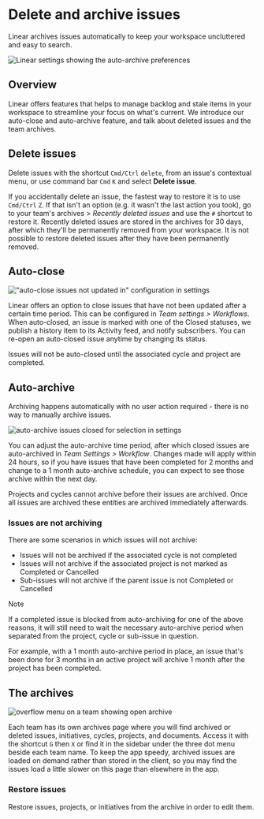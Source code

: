 # Delete and archive issues

Linear archives issues automatically to keep your workspace uncluttered and easy to search.

![Linear settings showing the auto-archive preferences](https://webassets.linear.app/images/ornj730p/production/82132ce2f13a09b1638db646a8dc460416fe89c8-2160x1327.png?q=95&auto=format&dpr=2)

## Overview

Linear offers features that helps to manage backlog and stale items in your workspace to streamline your focus on what's current. We introduce our auto-close and auto-archive feature, and talk about deleted issues and the team archives.

## Delete issues

Delete issues with the shortcut `Cmd/Ctrl` `delete`, from an issue's contextual menu, or use command bar `Cmd` `K` and select **Delete issue**.

If you accidentally delete an issue, the fastest way to restore it is to use `Cmd/Ctrl` `Z`. If that isn't an option (e.g. it wasn't the last action you took), go to your team's archives > _Recently deleted issues_ and use the `#` shortcut to restore it. Recently deleted issues are stored in the archives for 30 days, after which they'll be permanently removed from your workspace. It is not possible to restore deleted issues after they have been permanently removed.

## Auto-close

!["auto-close issues not updated in" configuration in settings](https://webassets.linear.app/images/ornj730p/production/ccb810a60f37a09f61db38361fccaae045b80fb8-1426x448.png?q=95&auto=format&dpr=2)

Linear offers an option to close issues that have not been updated after a certain time period. This can be configured in _Team settings > Workflows_. When auto-closed, an issue is marked with one of the Closed statuses, we publish a history item to its Activity feed, and notify subscribers. You can re-open an auto-closed issue anytime by changing its status.  
  
Issues will not be auto-closed until the associated cycle and project are completed.

## Auto-archive

Archiving happens automatically with no user action required - there is no way to manually archive issues.

![auto-archive issues closed for selection in settings](https://webassets.linear.app/images/ornj730p/production/a6b1715ab09502f90afe419afa83a926a1cb379d-1414x426.png?q=95&auto=format&dpr=2)

You can adjust the auto-archive time period, after which closed issues are auto-archived in _Team Settings > Workflow_. Changes made will apply within 24 hours, so if you have issues that have been completed for 2 months and change to a 1 month auto-archive schedule, you can expect to see those archive within the next day.

Projects and cycles cannot archive before their issues are archived. Once all issues are archived these entities are archived immediately afterwards. 

### Issues are not archiving

There are some scenarios in which issues will not archive:

* Issues will not be archived if the associated cycle is not completed
* Issues will not archive if the associated project is not marked as Completed or Cancelled
* Sub-issues will not archive if the parent issue is not Completed or Cancelled

> [!NOTE]
> If a completed issue is blocked from auto-archiving for one of the above reasons, it will still need to wait the necessary auto-archive period when separated from the project, cycle or sub-issue in question.   
>   
> For example, with a 1 month auto-archive period in place, an issue that's been done for 3 months in an active project will archive 1 month after the project has been completed.

## The archives

![overflow menu on a team showing open archive](https://webassets.linear.app/images/ornj730p/production/e20628c04092db1245ec3354523e019d11e3a6f8-820x454.png?q=95&auto=format&dpr=2)

Each team has its own archives page where you will find archived or deleted issues, initiatives, cycles, projects, and documents. Access it with the shortcut `G` then `X` or find it in the sidebar under the three dot menu beside each team name. To keep the app speedy, archived issues are loaded on demand rather than stored in the client, so you may find the issues load a little slower on this page than elsewhere in the app.

### Restore issues

Restore issues, projects, or initiatives from the archive in order to edit them.